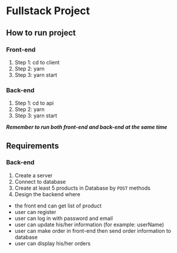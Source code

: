# Fullstack Project

## How to run project

### Front-end

1. Step 1: cd to client
2. Step 2: yarn
3. Step 3: yarn start

### Back-end

1. Step 1: cd to api
2. Step 2: yarn
3. Step 3: yarn start

**_Remember to run both front-end and back-end at the same time_**

## Requirements

### Back-end

1. Create a server
2. Connect to database
3. Create at least 5 products in Database by `POST` methods
4. Design the backend where

- the front end can get list of product
- user can register
- user can log in with password and email
- user can update his/her information (for example: userName)
- user can make order in front-end then send order information to database
- user can display his/her orders

### Front-end

1. The website has at least these pages: landing page, product page, product details, wish list ,order page, user register,log in page and user information page

2. Use `Redux Toolkit` to get data

3. Styling library: free to choose

MAKE THE WEBSITE AS BEAUTIFUL AS MUCH AS YOU CAN

